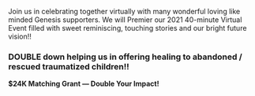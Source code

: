 Join us in celebrating together virtually with many wonderful loving like minded Genesis supporters. We will Premier our 2021 40-minute Virtual Event filled with sweet reminiscing, touching stories and our bright future vision!!

### DOUBLE down helping us in offering healing to abandoned / rescued traumatized children!!

**\$24K Matching Grant — Double Your Impact!**
